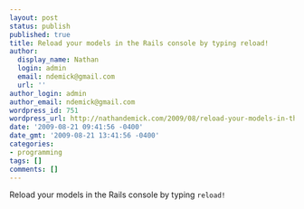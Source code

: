 ```yaml
---
layout: post
status: publish
published: true
title: Reload your models in the Rails console by typing reload!
author:
  display_name: Nathan
  login: admin
  email: ndemick@gmail.com
  url: ''
author_login: admin
author_email: ndemick@gmail.com
wordpress_id: 751
wordpress_url: http://nathandemick.com/2009/08/reload-your-models-in-the-rails-console-by-typing/
date: '2009-08-21 09:41:56 -0400'
date_gmt: '2009-08-21 13:41:56 -0400'
categories:
- programming
tags: []
comments: []
---
```

<p>Reload your models in the Rails console by typing <code>reload!</code></p>
